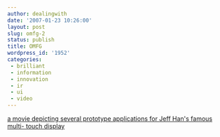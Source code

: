 ```yaml
---
author: dealingwith
date: '2007-01-23 10:26:00'
layout: post
slug: omfg-2
status: publish
title: OMFG
wordpress_id: '1952'
categories:
 - brilliant
 - information
 - innovation
 - ir
 - ui
 - video
---
```


[a movie depicting several prototype applications for Jeff Han's famous multi-
touch display][1]

   [1]: http://infosthetics.com/archives/2007/01/jeff_han_multi-touch_display_demo_applications.html

